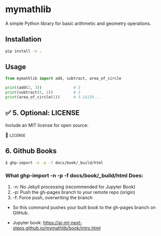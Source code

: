 # mymathlib

A simple Python library for basic arithmetic and geometry operations.

## Installation

```bash
pip install -e .
```

## Usage 

```python
from mymathlib import add, subtract, area_of_circle

print(add(2, 3))              # 5
print(subtract(5, 2))         # 3
print(area_of_circle(1))      # 3.14159...
```

## ✅ 5. Optional: LICENSE

Include an MIT license for open source:

📄 `LICENSE`


## 6. Github Books

```sh
$ ghp-import -n -p -f docs/book/_build/html    
```

### What ghp-import -n -p -f docs/book/_build/html Does:

1. -n: No Jekyll processing (recommended for Jupyter Book)
2. -p: Push the gh-pages branch to your remote repo (origin)
3. -f: Force push, overwriting the branch

- So this command pushes your built book to the gh-pages branch on GitHub.

- Jupyter book: https://ai-ml-next-steps.github.io/mymathlib/book/intro.html

